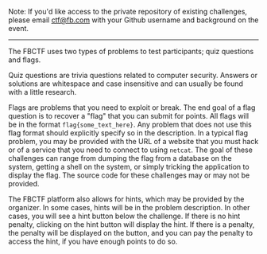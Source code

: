 Note: If you'd like access to the private repository of existing challenges, please email ctf@fb.com with your Github username and background on the event. 

----------------------------------------------------------------------------------------------------------------------------
The FBCTF uses two types of problems to test participants; quiz questions and flags.

Quiz questions are trivia questions related to computer security. Answers or solutions are whitespace and case insensitive and can usually be found with a little research.

Flags are problems that you need to exploit or break. The end goal of a flag question is to recover a "flag" that you can submit for points. All flags will be in the format `flag{some_text_here}`. Any problem that does not use this flag format should explicitly specify so in the description. In a typical flag problem, you may be provided with the URL of a website that you must hack or of a service that you need to connect to using `netcat`. The goal of these challenges can range from dumping the flag from a database on the system, getting a shell on the system, or simply tricking the application to display the flag. The source code for these challenges may or may not be provided.

The FBCTF platform also allows for hints, which may be provided by the organizer. In some cases, hints will be in the problem description. In other cases, you will see a hint button below the challenge. If there is no hint penalty, clicking on the hint button will display the hint. If there is a penalty, the penalty will be displayed on the button, and you can pay the penalty to access the hint, if you have enough points to do so.